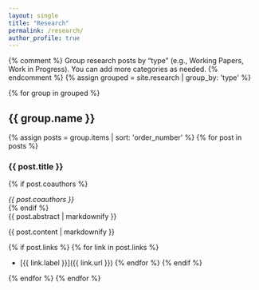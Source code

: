 ```yaml
---
layout: single
title: "Research"
permalink: /research/
author_profile: true
---
```



{% comment %} 
Group research posts by “type” (e.g., Working Papers, Work in Progress). 
You can add more categories as needed.
{% endcomment %}
{% assign grouped = site.research | group_by: 'type' %}

{% for group in grouped %}
## {{ group.name }}

{% assign posts = group.items | sort: 'order_number' %}
{% for post in posts %}
### {{ post.title }}

{% if post.coauthors %}
<div class="coauthors"><em>{{ post.coauthors }}</em></div>
{% endif %}

<div class="abstract">
  {{ post.abstract | markdownify }}
</div>

{{ post.content | markdownify }}

{% if post.links %}
{% for link in post.links %}
- [{{ link.label }}]({{ link.url }})
{% endfor %}
{% endif %}

{% endfor %}
{% endfor %}
